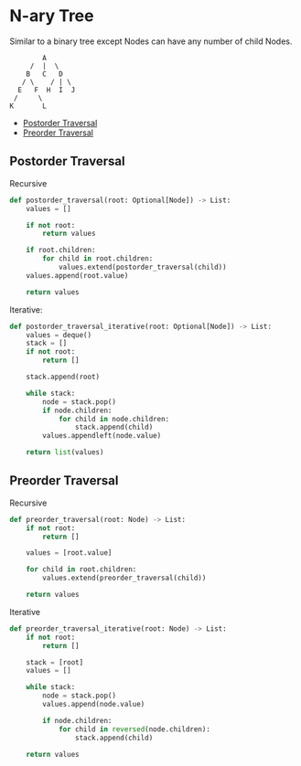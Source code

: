 # N-ary Tree

Similar to a binary tree except Nodes can have any number of child Nodes.

```
        A
     /  |  \
    B   C   D
   / \    / | \
  E   F  H  I  J
 /     \
K       L
```

* [Postorder Traversal](#postorder-traversal)
* [Preorder Traversal](#preorder-traversal)

## Postorder Traversal

Recursive

```python
def postorder_traversal(root: Optional[Node]) -> List:
    values = []

    if not root:
        return values

    if root.children:
        for child in root.children:
            values.extend(postorder_traversal(child))
    values.append(root.value)

    return values
```

Iterative:

```python
def postorder_traversal_iterative(root: Optional[Node]) -> List:
    values = deque()
    stack = []
    if not root:
        return []

    stack.append(root)

    while stack:
        node = stack.pop()
        if node.children:
            for child in node.children:
                stack.append(child)
        values.appendleft(node.value)

    return list(values)
```

## Preorder Traversal

Recursive

```python
def preorder_traversal(root: Node) -> List:
    if not root:
        return []

    values = [root.value]

    for child in root.children:
        values.extend(preorder_traversal(child))

    return values
```

Iterative

```python
def preorder_traversal_iterative(root: Node) -> List:
    if not root:
        return []

    stack = [root]
    values = []

    while stack:
        node = stack.pop()
        values.append(node.value)

        if node.children:
            for child in reversed(node.children):
                stack.append(child)

    return values
```